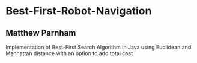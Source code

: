 # Best-First-Robot-Navigation

## Matthew Parnham

Implementation of Best-First Search Algorithm in Java
using Euclidean and Manhattan distance with an option to add total cost
